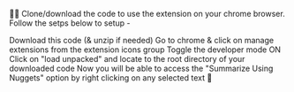 👨‍💻 Clone/download the code to use the extension on your chrome browser. Follow the setps below to setup -

Download this code (& unzip if needed)
Go to chrome & click on manage extensions from the extension icons group
Toggle the developer mode ON
Click on "load unpacked" and locate to the root directory of your downloaded code
Now you will be able to access the "Summarize Using Nuggets" option by right clicking on any selected text 🎉
